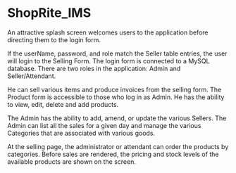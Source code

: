 # ShopRite_IMS

An attractive splash screen welcomes 
users to the application before directing
them to the login form.

If the userName, password, and role 
match the Seller table entries, the 
user will login to the Selling Form. 
The login form is connected to a MySQL 
database. There are two roles in the 
application: Admin and Seller/Attendant.


He can sell various items and produce 
invoices from the selling form.
The Product form is accessible to 
those who log in as Admin. 
He has the ability to view, edit, 
delete and add products.



The Admin has the ability to add, 
amend, or update the various Sellers.
The Admin can list all the sales for a 
given day and manage the various 
Categories that are associated with 
various goods.


At the selling page, the administrator
 or attendant can order the products 
by categories. Before sales are rendered, 
the pricing and stock levels of the 
available products are shown on the 
screen.
